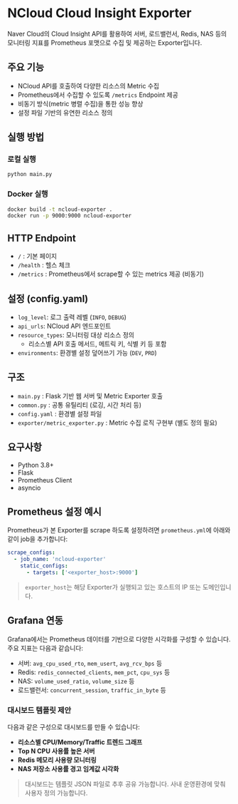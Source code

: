 # NCloud Cloud Insight Exporter

Naver Cloud의 Cloud Insight API를 활용하여 서버, 로드밸런서, Redis, NAS 등의 모니터링 지표를 Prometheus 포맷으로 수집 및 제공하는 Exporter입니다.

## 주요 기능

- NCloud API를 호출하여 다양한 리소스의 Metric 수집
- Prometheus에서 수집할 수 있도록 `/metrics` Endpoint 제공
- 비동기 방식(metric 병렬 수집)을 통한 성능 향상
- 설정 파일 기반의 유연한 리소스 정의

## 실행 방법

### 로컬 실행

```bash
python main.py
```

### Docker 실행

```bash
docker build -t ncloud-exporter .
docker run -p 9000:9000 ncloud-exporter
```

## HTTP Endpoint

- `/` : 기본 페이지
- `/health` : 헬스 체크
- `/metrics` : Prometheus에서 scrape할 수 있는 metrics 제공 (비동기)

## 설정 (config.yaml)

- `log_level`: 로그 출력 레벨 (`INFO`, `DEBUG`)
- `api_urls`: NCloud API 엔드포인트
- `resource_types`: 모니터링 대상 리소스 정의
  - 리소스별 API 호출 메서드, 메트릭 키, 식별 키 등 포함
- `environments`: 환경별 설정 덮어쓰기 가능 (`DEV`, `PRD`)

## 구조

- `main.py` : Flask 기반 웹 서버 및 Metric Exporter 호출
- `common.py` : 공통 유틸리티 (로깅, 시간 처리 등)
- `config.yaml` : 환경별 설정 파일
- `exporter/metric_exporter.py` : Metric 수집 로직 구현부 (별도 정의 필요)

## 요구사항

- Python 3.8+
- Flask
- Prometheus Client
- asyncio

## Prometheus 설정 예시

Prometheus가 본 Exporter를 scrape 하도록 설정하려면 `prometheus.yml`에 아래와 같이 job을 추가합니다:

```yaml
scrape_configs:
  - job_name: 'ncloud-exporter'
    static_configs:
      - targets: ['<exporter_host>:9000']
```

> `exporter_host`는 해당 Exporter가 실행되고 있는 호스트의 IP 또는 도메인입니다.

## Grafana 연동

Grafana에서는 Prometheus 데이터를 기반으로 다양한 시각화를 구성할 수 있습니다. 주요 지표는 다음과 같습니다:

- 서버: `avg_cpu_used_rto`, `mem_usert`, `avg_rcv_bps` 등
- Redis: `redis_connected_clients`, `mem_pct`, `cpu_sys` 등
- NAS: `volume_used_ratio`, `volume_size` 등
- 로드밸런서: `concurrent_session`, `traffic_in_byte` 등

### 대시보드 템플릿 제안

다음과 같은 구성으로 대시보드를 만들 수 있습니다:

- **리소스별 CPU/Memory/Traffic 트렌드 그래프**
- **Top N CPU 사용률 높은 서버**
- **Redis 메모리 사용량 모니터링**
- **NAS 저장소 사용률 경고 임계값 시각화**

> 대시보드는 템플릿 JSON 파일로 추후 공유 가능합니다. 사내 운영환경에 맞춰 사용자 정의 가능합니다.

